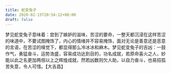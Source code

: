 ```yaml
---
title: 蛇变兔子
date: 2020-02-15T20:54:12+08:00
draft: false
---
```


梦见蛇变兔子意味着：尝到了嫉妒的滋味，苦涩的要命，一整天都沉浸在这样苦涩的味道中，不要试图掩饰了，内心的情绪并不容易掩饰，面对无论是善意还是恶意的言语，在苦涩的嗅觉下，都显得那么冷冰冰和麻木。梦见蛇变兔子的吉凶：一鼓作气，勇猛奋斗，运势浩盛，容易成功达到目的，功名成就，若原命喜火之人，妙能以此之名更加两倍以上之辉煌成就，然若凶数则欠人助，以自力奋斗，也易招孤苦失意，令人可惜。【大吉昌】